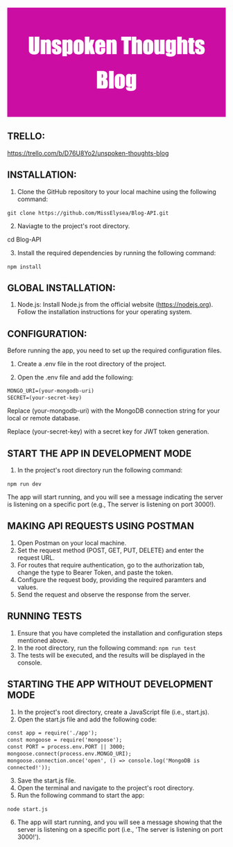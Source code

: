 <p align="center">
<img src="images/Unspoken_Thoughts_Blog.png" alt="logo">
</p>

## TRELLO:

https://trello.com/b/D76U8Yo2/unspoken-thoughts-blog

## INSTALLATION:

1. Clone the GitHub repository to your local machine using the following command:

```git clone https://github.com/MissElysea/Blog-API.git```

2. Naviagte to the project's root directory.

cd Blog-API

3. Install the required dependencies by running the following command:

```npm install```

## GLOBAL INSTALLATION:

1. Node.js: Install Node.js from the official website (https://nodejs.org). Follow the installation instructions for your operating system.

## CONFIGURATION:

Before running the app, you need to set up the required configuration files.

1. Create a .env file in the root directory of the project.

2. Open the .env file and add the following:

```
MONGO_URI=(your-mongodb-uri)
SECRET=(your-secret-key)
```

Replace (your-mongodb-uri) with the MongoDB connection string for your local or remote database.

Replace (your-secret-key) with a secret key for JWT token generation.

## START THE APP IN DEVELOPMENT MODE

1. In the project's root directory run the following command:

```npm run dev```

The app will start running, and you will see a message indicating the server is listening on a specific port (e.g., The server is listening on port 3000!).

## MAKING API REQUESTS USING POSTMAN

1. Open Postman on your local machine.
2. Set the request method (POST, GET, PUT, DELETE) and enter the request URL.
3. For routes that require authentication, go to the authorization tab, change the type to Bearer Token, and paste the token.
4. Configure the request body, providing the required paramters and values.
5. Send the request and observe the response from the server.

## RUNNING TESTS

1. Ensure that you have completed the installation and configuration steps mentioned above.
2. In the root directory, run the following command:
```npm run test```
3. The tests will be executed, and the results will be displayed in the console.

## STARTING THE APP WITHOUT DEVELOPMENT MODE

1. In the project's root directory, create a JavaScript file (i.e., start.js).
2. Open the start.js file and add the following code:

```require('dotenv').config();
const app = require('./app');
const mongoose = require('mongoose');
const PORT = process.env.PORT || 3000;
mongoose.connect(process.env.MONGO_URI);
mongoose.connection.once('open', () => console.log('MongoDB is connected!'));
```

3. Save the start.js file.
4. Open the terminal and navigate to the project's root directory.
5. Run the following command to start the app:

```node start.js```

6. The app will start running, and you will see a message showing that the server is listening on a specific port (i.e., 'The server is listening on port 3000!').
